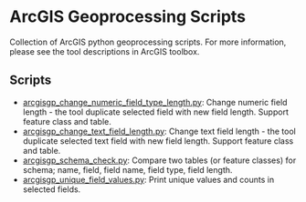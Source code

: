 # ArcGIS Geoprocessing Scripts

Collection of ArcGIS python geoprocessing scripts. For more information, please see the tool descriptions in ArcGIS toolbox.

## Scripts
- [arcgisgp_change_numeric_field_type_length.py](scripts/arcgisgp_change_numeric_field_type_length.py): Change numeric field length - the tool duplicate selected field with new field length. Support feature class and table.
- [arcgisgp_change_text_field_length.py](scripts/arcgisgp_change_text_field_length.py): Change text field length - the tool duplicate selected text field with new field length. Support feature class and table.
- [arcgisgp_schema_check.py](scripts/arcgisgp_schema_check.py): Compare two tables (or feature classes) for schema; name, field, field name, field type, field length.
- [arcgisgp_unique_field_values.py](scripts/arcgisgp_unique_field_values.py): Print unique values and counts in selected fields.